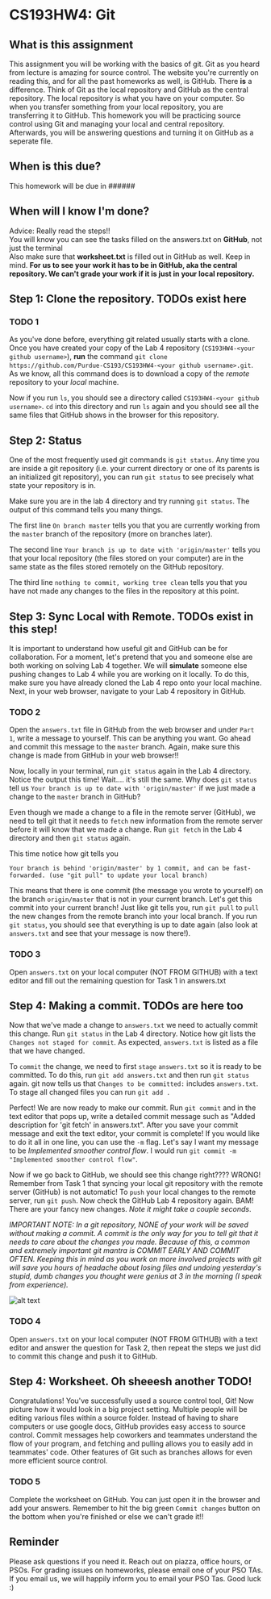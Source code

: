 # CS193HW4: Git

## What is this assignment
This assignment you will be working with the basics of git. Git as you heard from lecture is amazing for source control. The website you're currently on reading this, and for all the past homeworks as well, is GitHub. There **is** a difference. Think of Git as the local repository and GitHub as the central repository. The local repository is what you have on your computer. So when you transfer something from your local repository, you are transferring it to GitHub. This homework you will be practicing source control using Git and managing your local and central repository. Afterwards, you will be answering questions and turning it on GitHub as a seperate file. 

## When is this due?
This homework will be due in ######

## When will I know I'm done?
Advice: Really read the steps!! <br/>
You will know you can see the tasks filled on the answers.txt on **GitHub**, not just the terminal <br/>
Also make sure that **worksheet.txt** is filled out in GitHub as well. 
Keep in mind. **For us to see your work it has to be in GitHub, aka the central repository. We can't grade your work if it is just in your local repository.**

## Step 1: Clone the repository. TODOs exist here
### TODO 1 
As you've done before, everything git related usually starts with a clone. Once you have created your copy of the Lab 4 repository (`CS193HW4-<your github username>`), **run** the command `git clone https://github.com/Purdue-CS193/CS193HW4-<your github username>.git`. As we know, all this command does is to download a copy of the *remote* repository to your *local* machine. 

Now if you run `ls`, you should see a directory called `CS193HW4-<your github username>`. `cd` into this directory and run `ls` again and you should see all the same files that GitHub shows in the browser for this repository. 

## Step 2: Status
One of the most frequently used git commands is `git status`. Any time you are inside a git repository (i.e. your current directory or one of its parents is an initialized git repository), you can run `git status` to see precisely what state your repository is in. 

Make sure you are in the lab 4 directory and try running `git status`. The output of this command tells you many things. 

The first line `On branch master` tells you that you are currently working from the `master` branch of the repository (more on branches later).

The second line `Your branch is up to date with 'origin/master'` tells you that your local repository (the files stored on your computer) are in the same state as the files stored remotely on the GitHub repository.

The third line `nothing to commit, working tree clean` tells you that you have not made any changes to the files in the repository at this point.

## Step 3: Sync Local with Remote. TODOs exist in this step!
It is important to understand how useful git and GitHub can be for collaboration. For a moment, let's pretend that you and someone else are both working on solving Lab 4 together. We will **simulate** someone else pushing changes to Lab 4 while you are working on it locally. To do this, make sure you have already cloned the Lab 4 repo onto your local machine. Next, in your web browser, navigate to your Lab 4 repository in GitHub. 

### TODO 2
Open the `answers.txt` file in GitHub from the web browser and under `Part 1`, write a message to yourself. This can be anything you want. Go ahead and commit this message to the `master` branch. Again, make sure this change is made from GitHub in your web browser!! 

Now, locally in your terminal, run `git status` again in the Lab 4 directory. Notice the output this time! Wait.... it's still the same. Why does `git status` tell us  `Your branch is up to date with 'origin/master'` if we just made a change to the `master` branch in GitHub?

Even though we made a change to a file in the remote server (GitHub), we need to tell git that it needs to `fetch` new information from the remote server before it will know that we made a change. Run `git fetch` in the Lab 4 directory and then `git status` again. 

This time notice how git tells you

`Your branch is behind 'origin/master' by 1 commit, and can be fast-forwarded. (use "git pull" to update your local branch)` 

This means that there is one commit (the message you wrote to yourself) on the branch `origin/master` that is not in your current branch. Let's get this commit into your current branch! Just like git tells you, run `git pull` to `pull` the new changes from the remote branch into your local branch. If you run `git status`, you should see that everything is up to date again (also look at `answers.txt` and see that your message is now there!).

### TODO 3
Open `answers.txt` on your local computer (NOT FROM GITHUB) with a text editor and fill out the remaining question for Task 1 in answers.txt

## Step 4: Making a commit. TODOs are here too
Now that we've made a change to `answers.txt` we need to actually commit this change. Run `git status` in the Lab 4 directory. Notice how git lists the `Changes not staged for commit`. As expected, `answers.txt` is listed as a file that we have changed. 

To `commit` the change, we need to first `stage` `answers.txt` so it is ready to be committed. To do this, run `git add answers.txt` and then run `git status` again. git now tells us that `Changes to be committed:` includes `answers.txt`. To stage all changed files you can run `git add .`

Perfect! We are now ready to make our commit. Run `git commit` and in the text editor that pops up, write a detailed commit message such as "Added description for 'git fetch' in answers.txt". After you save your commit message and exit the text editor, your commit is complete! If you would like to do it all in one line, you can use the `-m` flag. Let's say I want my message to be *Implemented smoother control flow*. I would run `git commit -m "Implemented smoother control flow"`. 

Now if we go back to GitHub, we should see this change right???? WRONG! Remember from Task 1 that syncing your local git repository with the remote server (GitHub) is not automatic! To `push` your local changes to the remote server, run `git push`. Now check the GitHub Lab 4 repository again. BAM! There are your fancy new changes. *Note it might take a couple seconds*. 

*IMPORTANT NOTE: In a git repository, NONE of your work will be saved without making a commit. A commit is the only way for you to tell git that it needs to care about the changes you made. Because of this, a common and extremely important git mantra is COMMIT EARLY AND COMMIT OFTEN. Keeping this in mind as you work on more involved projects with git will save you hours of headache about losing files and undoing yesterday's stupid, dumb changes you thought were genius at 3 in the morning (I speak from experience).*

![alt text](https://image.slidesharecdn.com/git-mume12-121022042023-phpapp02/95/an-introduction-to-git-9-638.jpg?cb=1350879713)

### TODO 4
Open `answers.txt` on your local computer (NOT FROM GITHUB) with a text editor and answer the question for Task 2, then repeat the steps we just did to commit this change and push it to GitHub.

## Step 4: Worksheet. Oh sheeesh another TODO!
Congratulations! You've successfully used a source control tool, Git! Now picture how it would look in a big project setting. Multiple people will be editing various files within a source folder. Instead of having to share computers or use google docs, GitHub provides easy access to source control. Commit messages help coworkers and teammates understand the flow of your program, and fetching and pulling allows you to easily add in teammates' code. Other features of Git such as branches allows for even more efficient source control. 

### TODO 5
Complete the worksheet on GitHub. You can just open it in the browser and add your answers. Remember to hit the big green `Commit changes` button on the bottom when you're finished or else we can't grade it!!


## Reminder
Please ask questions if you need it.  Reach out on piazza, office hours, or PSOs. For grading issues on homeworks, please email one of your PSO TAs. If you email us, we will happily inform you to email your PSO Tas. Good luck :)

